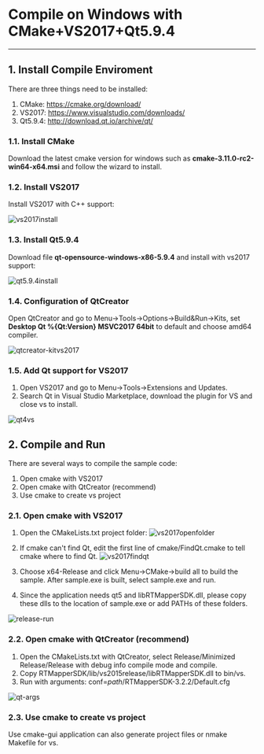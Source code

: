 # Compile on Windows with CMake+VS2017+Qt5.9.4

---
## 1. Install Compile Enviroment

There are three things need to be installed:
1. CMake: https://cmake.org/download/
2. VS2017: https://www.visualstudio.com/downloads/
3. Qt5.9.4: http://download.qt.io/archive/qt/

### 1.1. Install CMake

Download the latest cmake version for windows such as **cmake-3.11.0-rc2-win64-x64.msi** and follow the wizard to install.

### 1.2. Install VS2017
Install VS2017 with C++ support:

![vs2017install](./vs2017install.png)

### 1.3. Install Qt5.9.4
Download file **qt-opensource-windows-x86-5.9.4** and install with vs2017 support:

![qt5.9.4install](./qt5.9.4install.png)

### 1.4. Configuration of QtCreator
Open QtCreator and go to Menu->Tools->Options->Build&Run->Kits, set **Desktop Qt %{Qt:Version} MSVC2017 64bit** to default and choose amd64 compiler.

![qtcreator-kitvs2017](./qtcreator-kitvs2017.png)

### 1.5. Add Qt support for VS2017
1. Open VS2017 and go to Menu->Tools->Extensions and Updates.
2. Search Qt in Visual Studio Marketplace, download the plugin for VS and close vs to install.

![qt4vs](./qt4vs.png)

## 2. Compile and Run
There are several ways to compile the sample code:
1. Open cmake with VS2017
2. Open cmake with QtCreator (recommend)
3. Use cmake to create vs project

### 2.1. Open cmake with VS2017
1. Open the CMakeLists.txt project folder:
![vs2017openfolder](./vs2017openfolder.png)

2. If cmake can't find Qt, edit the first line of cmake/FindQt.cmake to tell cmake where to find Qt.
![vs2017findqt](./vs2017findqt.png)

3. Choose x64-Release and click Menu->CMake->build all to build the sample. After sample.exe is built, select sample.exe and run.

4. Since the application needs qt5 and libRTMapperSDK.dll, please copy these dlls to the location of sample.exe or add PATHs of these folders.

![release-run](./release-run.png)


### 2.2. Open cmake with QtCreator (recommend)
1. Open the CMakeLists.txt with QtCreator, select Release/Minimized Release/Release with debug info compile mode and compile.
2. Copy RTMapperSDK/lib/vs2015release/libRTMapperSDK.dll to bin/vs.
3. Run with arguments: conf=_path_/RTMapperSDK-3.2.2/Default.cfg

![qt-args](./qt-args.png)

### 2.3. Use cmake to create vs project

Use cmake-gui application can also generate project files or nmake Makefile for vs.






